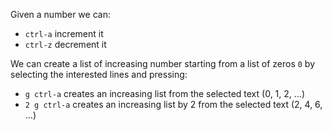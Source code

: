 
Given a number we can:

* `ctrl-a` increment it
* `ctrl-z` decrement it

We can create a list of increasing number starting from a list of zeros `0` by
selecting the interested lines and pressing:
* `g ctrl-a` creates an increasing list from the selected text (0, 1, 2, ...)
* `2 g ctrl-a` creates an increasing list by 2 from the selected text (2, 4, 6, ...)


